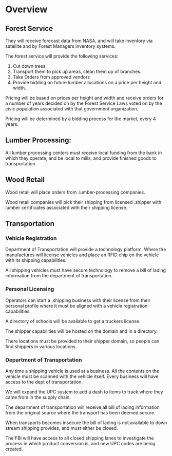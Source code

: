 # Overview

## Forest Service

They will receive forecast data from NASA, and will take inventory via satellite and by Forest Managers inventory systems.

The forest service will provide the following services:

1. Cut down trees
2. Transport them to pick up areas, clean them up of branches.
3. Take Orders from approved vendors
4. Provide bidding on future lumber allocations on a price per height and width.

Pricing will be based on prices per height and width and receive orders for a number of years decided on by the Forest Service Laws voted on by the civic population associated with that government organization.

Pricing will be determined by a bidding process for the market, every 4 years.

## Lumber Processing:

All lumber processing centers must receive local funding from the bank in which they operate, and be local to mills, and provide finished goods to transportation.

## Wood Retail

Wood retail will place orders from .lumber-processing companies.

Wood retail companies will pick their shipping from licensed .shipper with lumber certificates associated with their shipping license.

## Transportation

### Vehicle Registration

Department of Transportation will provide a technology platform. Where the manufactures will license vehicles and place an RFID chip on the vehicle with its shipping capabilities.

All shipping vehicles must have secure technology to remove a bill of lading information from the department of transportation.

### Personal Licensing

Operators can start a .shipping business with their license from their personal profile where it must be aligned with a vehicle registration capabilities.

A directory of schools will be available to get a truckers license.

The shipper capabilities will be hosted on the domain and in a directory.

There locations must be provided to their shipper domain, so people can find shippers in various locations.

### Department of Transportation

Any time a shipping vehicle is used at a business. All the contents on the vehicle must be scanned with the vehicle itself. Every business will have access to the dept of transportation.

We will expand the UPC system to add a dash to items to track where they came from in the supply chain.

The department of transportation will receive all bill of lading information from the original source where the transport has been deemed secure.

When transports becomes insecure the bill of lading is not available to down stream shipping provides, and must either be closed.

The FBI will have access to all closed shipping lanes to investigate the process in which product conversion is, and new UPC codes are being created.
